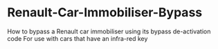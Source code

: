 # Renault-Car-Immobiliser-Bypass
How to bypass a Renault car immobiliser using its bypass de-activation code For use with cars that have an infra-red key
